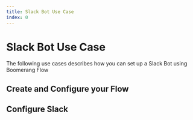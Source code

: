 ```yaml
---
title: Slack Bot Use Case
index: 0
---
```


# Slack Bot Use Case

The following use cases describes how you can set up a Slack Bot using Boomerang Flow

## Create and Configure your Flow


## Configure Slack


## 